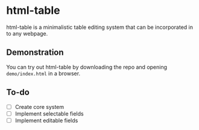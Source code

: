 html-table
==========

html-table is a minimalistic table editing system that can be incorporated in to any webpage.

Demonstration
-------------

You can try out html-table by downloading the repo and opening ``demo/index.html`` in a browser.

To-do
-----

- [ ] Create core system
- [ ] Implement selectable fields
- [ ] Implement editable fields

